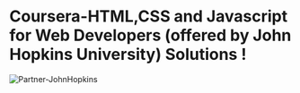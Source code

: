 # Coursera-HTML,CSS and Javascript for Web Developers (offered by John Hopkins University) Solutions !

![Partner-JohnHopkins](https://user-images.githubusercontent.com/92288027/152149409-50e37785-db74-4166-8709-0862b6e3b7e6.png)
